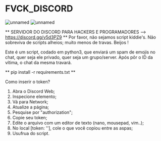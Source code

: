 # FVCK_DISCORD
![unnamed](https://i.imgur.com/q7Xg00T.png)
![unnamed](https://i.imgur.com/TcTMBco.png)






** SERVIDOR DO DISCORD PARA HACKERS E PROGRAMADORES --> https://discord.gg/v5d3PZ9 **
Por favor, não sejamos script kiddie's. Não sobreviva de scripts alheios; muito menos de travas. Beijos ! 

Este é um script, codado em python3, que enviará um spam de emojis no chat, quer seja ele privado, quer seja um grupo/server.
Após pôr o ID da vítima, o chat da mesma travará.

** pip install -r requirements.txt **

Como inserir o token?
   01. Abra o Discord Web;
   02. Inspecione elemento;
   03. Vá para Network;
   04. Atualize a página;
   05. Pesquise por "authorization";
   06. Copie seu token;
   07. Edite o arquivo com um editor de texto (nano, mousepad, vim..);
   08. No local [token: ''], cole o que você copiou entre as aspas;
   09. Usufrua do script.
   
   
